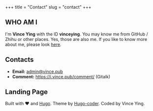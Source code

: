 +++
title = "Contact"
slug = "contact"
+++

## WHO AM I

I'm **Vince Ying** with the ID **vinceying**. You may know me from GitHub / Zhihu or other places. Yes, those are also me. If you like to know more about me, please look [here](https://i.vince.pub/about).

## Contacts

- **Email:** admin@vince.pub
- **Comment:** https://i.vince.pub/comment/ (Gitalk)

## Landing Page

Built with ♥ and [Hugo](https://gohugo.io/). Theme by [Hugo-coder](https://github.com/luizdepra/hugo-coder/). Coded by Vince Ying.